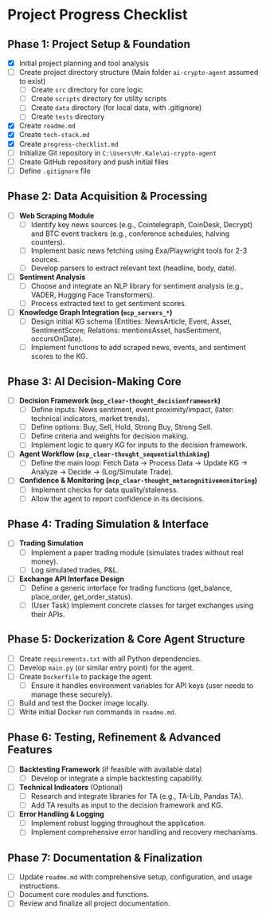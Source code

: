 # Project Progress Checklist

## Phase 1: Project Setup & Foundation

- [X] Initial project planning and tool analysis
- [ ] Create project directory structure (Main folder `ai-crypto-agent` assumed to exist)
    - [ ] Create `src` directory for core logic
    - [ ] Create `scripts` directory for utility scripts
    - [ ] Create `data` directory (for local data, with .gitignore)
    - [ ] Create `tests` directory
- [X] Create `readme.md`
- [X] Create `tech-stack.md`
- [X] Create `progress-checklist.md`
- [ ] Initialize Git repository in `C:\Users\Mr.Kale\ai-crypto-agent`
- [ ] Create GitHub repository and push initial files
- [ ] Define `.gitignore` file

## Phase 2: Data Acquisition & Processing

- [ ] **Web Scraping Module**
    - [ ] Identify key news sources (e.g., Cointelegraph, CoinDesk, Decrypt) and BTC event trackers (e.g., conference schedules, halving counters).
    - [ ] Implement basic news fetching using Exa/Playwright tools for 2-3 sources.
    - [ ] Develop parsers to extract relevant text (headline, body, date).
- [ ] **Sentiment Analysis**
    - [ ] Choose and integrate an NLP library for sentiment analysis (e.g., VADER, Hugging Face Transformers).
    - [ ] Process extracted text to get sentiment scores.
- [ ] **Knowledge Graph Integration (`mcp_servers_*`)**
    - [ ] Design initial KG schema (Entities: NewsArticle, Event, Asset, SentimentScore; Relations: mentionsAsset, hasSentiment, occursOnDate).
    - [ ] Implement functions to add scraped news, events, and sentiment scores to the KG.

## Phase 3: AI Decision-Making Core

- [ ] **Decision Framework (`mcp_clear-thought_decisionframework`)**
    - [ ] Define inputs: News sentiment, event proximity/impact, (later: technical indicators, market trends).
    - [ ] Define options: Buy, Sell, Hold, Strong Buy, Strong Sell.
    - [ ] Define criteria and weights for decision making.
    - [ ] Implement logic to query KG for inputs to the decision framework.
- [ ] **Agent Workflow (`mcp_clear-thought_sequentialthinking`)**
    - [ ] Define the main loop: Fetch Data -> Process Data -> Update KG -> Analyze -> Decide -> (Log/Simulate Trade).
- [ ] **Confidence & Monitoring (`mcp_clear-thought_metacognitivemonitoring`)**
    - [ ] Implement checks for data quality/staleness.
    - [ ] Allow the agent to report confidence in its decisions.

## Phase 4: Trading Simulation & Interface

- [ ] **Trading Simulation**
    - [ ] Implement a paper trading module (simulates trades without real money).
    - [ ] Log simulated trades, P&L.
- [ ] **Exchange API Interface Design**
    - [ ] Define a generic interface for trading functions (get_balance, place_order, get_order_status).
    - [ ] (User Task) Implement concrete classes for target exchanges using their APIs.

## Phase 5: Dockerization & Core Agent Structure

- [ ] Create `requirements.txt` with all Python dependencies.
- [ ] Develop `main.py` (or similar entry point) for the agent.
- [ ] Create `Dockerfile` to package the agent.
    - [ ] Ensure it handles environment variables for API keys (user needs to manage these securely).
- [ ] Build and test the Docker image locally.
- [ ] Write initial Docker run commands in `readme.md`.

## Phase 6: Testing, Refinement & Advanced Features

- [ ] **Backtesting Framework** (if feasible with available data)
    - [ ] Develop or integrate a simple backtesting capability.
- [ ] **Technical Indicators** (Optional)
    - [ ] Research and integrate libraries for TA (e.g., TA-Lib, Pandas TA).
    - [ ] Add TA results as input to the decision framework and KG.
- [ ] **Error Handling & Logging**
    - [ ] Implement robust logging throughout the application.
    - [ ] Implement comprehensive error handling and recovery mechanisms.

## Phase 7: Documentation & Finalization

- [ ] Update `readme.md` with comprehensive setup, configuration, and usage instructions.
- [ ] Document core modules and functions.
- [ ] Review and finalize all project documentation.
